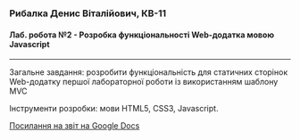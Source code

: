 ### Рибалка Денис Віталійович, КВ-11

#### Лаб. робота №2 - Розробка функціональності Web-додатка мовою Javascript
---
Загальне завдання: розробити функціональність для статичних сторінок Web-додатку першої лабораторної роботи із використанням шаблону MVC 

Інструменти розробки: мови HTML5, CSS3, Javascript.

[Посилання на звіт на Google Docs](https://docs.google.com/document/d/1tfk0-9B1IznvM-5YmMQcxF-Ul1i8EM74XzdBsc_wKXY/edit?usp=sharing)